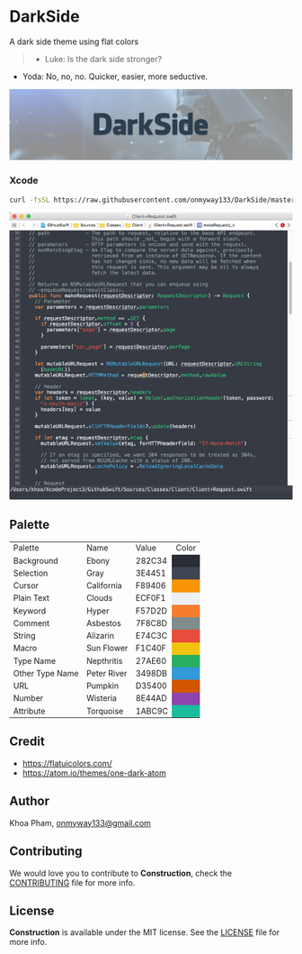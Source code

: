 # DarkSide

A dark side theme using flat colors

> - Luke: Is the dark side stronger?
- Yoda: No, no, no. Quicker, easier, more seductive.

![](Screenshots/Banner.png)

### Xcode

```sh
curl -fsSL https://raw.githubusercontent.com/onmyway133/DarkSide/master/Xcode/install.sh | sh
```

![](Screenshots/Xcode.png)

## Palette

<table>
    <colgroup>
        <col>
        <col>
        <col>
    </colgroup>
    <tr>
        <td>Palette</td>
        <td>Name</td>
        <td>Value</td>
        <td>Color</td>
    </tr>
    <tr>
        <td>Background</td>
        <td>Ebony</td>
        <td>282C34</td>
        <td style="background-color:#282C34" />
    </tr>
    <tr>
        <td>Selection</td>
        <td>Gray</td>
        <td>3E4451</td>
        <td style="background-color:#3E4451" />
    </tr>
    <tr>
        <td>Cursor</td>
        <td>California</td>
        <td>F89406</td>
        <td style="background-color:#F89406" />
    </tr>
    <tr>
        <td>Plain Text</td>
        <td>Clouds</td>
        <td>ECF0F1</td>
        <td style="background-color:#ECF0F1" />
    </tr>
    <tr>
        <td>Keyword</td>
        <td>Hyper</td>
        <td>F57D2D</td>
        <td style="background-color:#F57D2D" />
    </tr>
    <tr>
        <td>Comment</td>
        <td>Asbestos</td>
        <td>7F8C8D</td>
        <td style="background-color:#7F8C8D" />
    </tr>
    <tr>
        <td>String</td>
        <td>Alizarin</td>
        <td>E74C3C</td>
        <td style="background-color:#E74C3C" />
    </tr>
    <tr>
        <td>Macro</td>
        <td>Sun Flower</td>
        <td>F1C40F</td>
        <td style="background-color:#F1C40F" />
    </tr>
    <tr>
        <td>Type Name</td>
        <td>Nepthritis</td>
        <td>27AE60</td>
        <td style="background-color:#27AE60" />
    </tr>
    <tr>
        <td>Other Type Name</td>
        <td>Peter River</td>
        <td>3498DB</td>
        <td style="background-color:#3498DB" />
    </tr>
    <tr>
        <td>URL</td>
        <td>Pumpkin</td>
        <td>D35400</td>
        <td style="background-color:#D35400" />
    </tr>
    <tr>
        <td>Number</td>
        <td>Wisteria</td>
        <td>8E44AD</td>
        <td style="background-color:#8E44AD" />
    </tr>
    <tr>
        <td>Attribute</td>
        <td>Torquoise</td>
        <td>1ABC9C</td>
        <td style="background-color:#1ABC9C" />
    </tr>
</table>

## Credit

- https://flatuicolors.com/
- https://atom.io/themes/one-dark-atom

## Author

Khoa Pham, onmyway133@gmail.com

## Contributing

We would love you to contribute to **Construction**, check the [CONTRIBUTING](https://github.com/onmyway133/Construction/blob/master/CONTRIBUTING.md) file for more info.

## License

**Construction** is available under the MIT license. See the [LICENSE](https://github.com/onmyway133/Construction/blob/master/LICENSE.md) file for more info.

